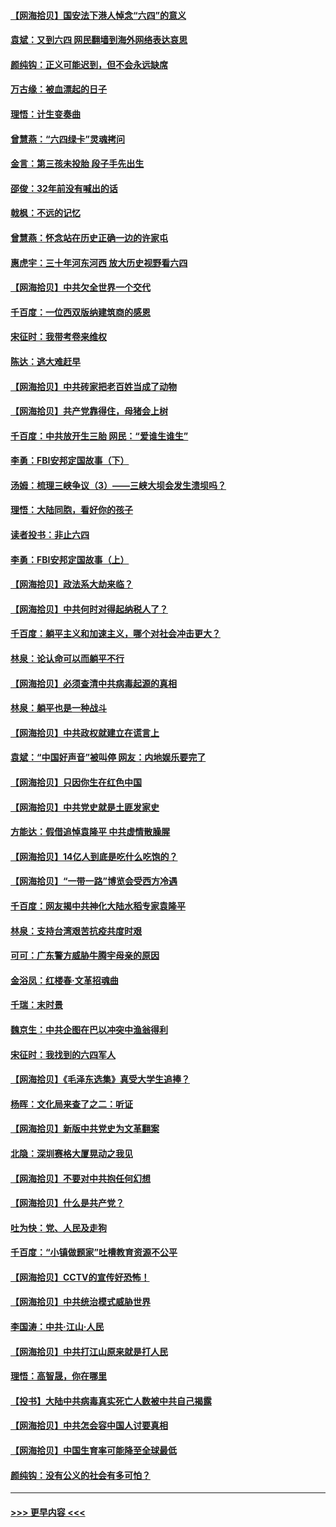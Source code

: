 #### [【网海拾贝】国安法下港人悼念“六四”的意义](../pages/nsc993/n13001039.md?t=06060402) 
#### [袁斌：又到六四 网民翻墙到海外网络表达哀思](../pages/nsc993/n13000995.md?t=06060402) 
#### [颜纯钩：正义可能迟到，但不会永远缺席](../pages/nsc993/n13000920.md?t=06060402) 
#### [万古缘：被血漂起的日子](../pages/nsc993/n13000914.md?t=06060402) 
#### [理悟：计生变奏曲](../pages/nsc993/n13000414.md?t=06060402) 
#### [曾慧燕：“六四绿卡”灵魂拷问](../pages/nsc993/n13000277.md?t=06060402) 
#### [金言：第三孩未投胎 段子手先出生](../pages/nsc993/n13000215.md?t=06060402) 
#### [邵俊：32年前没有喊出的话](../pages/nsc993/n13000181.md?t=06060402) 
#### [戟枫：不远的记忆](../pages/nsc993/n13000121.md?t=06060402) 
#### [曾慧燕：怀念站在历史正确一边的许家屯](../pages/nsc993/n13000073.md?t=06060402) 
#### [惠虎宇：三十年河东河西 放大历史视野看六四](../pages/nsc993/n13000018.md?t=06060402) 
#### [【网海拾贝】中共欠全世界一个交代](../pages/nsc993/n12998706.md?t=06060402) 
#### [千百度：一位西双版纳建筑商的感恩](../pages/nsc993/n12998487.md?t=06060402) 
#### [宋征时：我带考卷来维权](../pages/nsc993/n12994088.md?t=06060402) 
#### [陈达：逃大难赶早](../pages/nsc993/n12993569.md?t=06060402) 
#### [【网海拾贝】中共砖家把老百姓当成了动物](../pages/nsc993/n12993483.md?t=06060402) 
#### [【网海拾贝】共产党靠得住，母猪会上树](../pages/nsc993/n12990730.md?t=06060402) 
#### [千百度：中共放开生三胎 网民：“爱谁生谁生”](../pages/nsc993/n12990644.md?t=06060402) 
#### [李勇：FBI安邦定国故事（下）](../pages/nsc993/n12987854.md?t=06060402) 
#### [汤姆：梳理三峡争议（3）——三峡大坝会发生溃坝吗？](../pages/nsc993/n12989806.md?t=06060402) 
#### [理悟：大陆同胞，看好你的孩子](../pages/nsc993/n12989778.md?t=06060402) 
#### [读者投书：非止六四](../pages/nsc993/n12989673.md?t=06060402) 
#### [李勇：FBI安邦定国故事（上）](../pages/nsc993/n12987749.md?t=06060402) 
#### [【网海拾贝】政法系大劫来临？](../pages/nsc993/n12987596.md?t=06060402) 
#### [【网海拾贝】中共何时对得起纳税人了？](../pages/nsc993/n12985578.md?t=06060402) 
#### [千百度：躺平主义和加速主义，哪个对社会冲击更大？](../pages/nsc993/n12985512.md?t=06060402) 
#### [林泉：论认命可以而躺平不行](../pages/nsc993/n12985505.md?t=06060402) 
#### [【网海拾贝】必须查清中共病毒起源的真相](../pages/nsc993/n12984276.md?t=06060402) 
#### [林泉：躺平也是一种战斗](../pages/nsc993/n12984194.md?t=06060402) 
#### [【网海拾贝】中共政权就建立在谎言上](../pages/nsc993/n12981880.md?t=06060402) 
#### [袁斌：“中国好声音”被叫停 网友：内地娱乐要完了](../pages/nsc993/n12981826.md?t=06060402) 
#### [【网海拾贝】只因你生在红色中国](../pages/nsc993/n12979096.md?t=06060402) 
#### [【网海拾贝】中共党史就是土匪发家史](../pages/nsc993/n12976478.md?t=06060402) 
#### [方能达：假借追悼袁隆平 中共虚情散臊腥](../pages/nsc993/n12976396.md?t=06060402) 
#### [【网海拾贝】14亿人到底是吃什么吃饱的？](../pages/nsc993/n12974125.md?t=06060402) 
#### [【网海拾贝】“一带一路”博览会受西方冷遇](../pages/nsc993/n12971787.md?t=06060402) 
#### [千百度：网友揭中共神化大陆水稻专家袁隆平](../pages/nsc993/n12971733.md?t=06060402) 
#### [林泉：支持台湾艰苦抗疫共度时艰](../pages/nsc993/n12971350.md?t=06060402) 
#### [可可：广东警方威胁牛腾宇母亲的原因](../pages/nsc993/n12971100.md?t=06060402) 
#### [金浴凤：红楼春·文革招魂曲](../pages/nsc993/n12970354.md?t=06060402) 
#### [千瑞：末时景](../pages/nsc993/n12970337.md?t=06060402) 
#### [魏京生：中共企图在巴以冲突中渔翁得利](../pages/nsc993/n12970286.md?t=06060402) 
#### [宋征时：我找到的六四军人](../pages/nsc993/n12970213.md?t=06060402) 
#### [【网海拾贝】《毛泽东选集》真受大学生追捧？](../pages/nsc993/n12968779.md?t=06060402) 
#### [杨晖：文化局来查了之二：听证](../pages/nsc993/n12966528.md?t=06060402) 
#### [【网海拾贝】新版中共党史为文革翻案](../pages/nsc993/n12967526.md?t=06060402) 
#### [北隐：深圳赛格大厦晃动之我见](../pages/nsc993/n12967393.md?t=06060402) 
#### [【网海拾贝】不要对中共抱任何幻想](../pages/nsc993/n12965222.md?t=06060402) 
#### [【网海拾贝】什么是共产党？](../pages/nsc993/n12962781.md?t=06060402) 
#### [吐为快：党、人民及走狗](../pages/nsc993/n12962747.md?t=06060402) 
#### [千百度：“小镇做题家”吐槽教育资源不公平](../pages/nsc993/n12962705.md?t=06060402) 
#### [【网海拾贝】CCTV的宣传好恐怖！](../pages/nsc993/n12959984.md?t=06060402) 
#### [【网海拾贝】中共统治模式威胁世界](../pages/nsc993/n12957622.md?t=06060402) 
#### [李国涛：中共‧江山‧人民](../pages/nsc993/n12957502.md?t=06060402) 
#### [【网海拾贝】中共打江山原来就是打人民](../pages/nsc993/n12954345.md?t=06060402) 
#### [理悟：高智晟，你在哪里](../pages/nsc993/n12953115.md?t=06060402) 
#### [【投书】大陆中共病毒真实死亡人数被中共自己揭露](../pages/nsc993/n12953050.md?t=06060402) 
#### [【网海拾贝】中共怎会容中国人讨要真相](../pages/nsc993/n12952161.md?t=06060402) 
#### [【网海拾贝】中国生育率可能降至全球最低](../pages/nsc993/n12948793.md?t=06060402) 
#### [颜纯钩：没有公义的社会有多可怕？](../pages/nsc993/n12947626.md?t=06060402) 

----
#### [ >>> 更早内容 <<< ](../indexes/nsc993-earlier.md)
